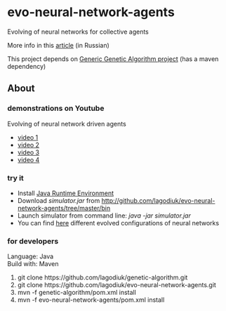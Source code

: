 evo-neural-network-agents
=========================

Evolving of neural networks for collective agents

More info in this [article](http://habrahabr.ru/post/168067/) (in Russian)

This project depends on [Generic Genetic Algorithm project](http://github.com/lagodiuk/genetic-algorithm) (has a maven dependency)

## About ##

### demonstrations on Youtube ###
Evolving of neural network driven agents
* [video 1](http://www.youtube.com/watch?v=QV1EML_BWDc)
* [video 2](http://www.youtube.com/watch?v=fxOeVCZmc1Y)
* [video 3](http://www.youtube.com/watch?v=hDnLhehf4lU)
* [video 4](http://www.youtube.com/watch?v=3nZETrsCMgw)


### try it ###
* Install [Java Runtime Environment](http://www.java.com/en/download/help/download_options.xml)
* Download <i>simulator.jar</i> from http://github.com/lagodiuk/evo-neural-network-agents/tree/master/bin
* Launch simulator from command line: <i>java -jar simulator.jar</i>
* You can find [here](http://github.com/lagodiuk/evo-neural-network-agents/tree/master/brains) different evolved configurations of neural networks


### for developers ###
Language: Java <br/>
Build with: Maven <br/>
<ol>
<li> git clone https://github.com/lagodiuk/genetic-algorithm.git </li>
<li> git clone https://github.com/lagodiuk/evo-neural-network-agents.git </li>
<li> mvn -f genetic-algorithm/pom.xml install </li>
<li> mvn -f evo-neural-network-agents/pom.xml install </li>
</ol>